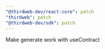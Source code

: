 ```yaml
---
"@thirdweb-dev/react-core": patch
"thirdweb": patch
"@thirdweb-dev/sdk": patch
---
```


Make generate work with useContract
